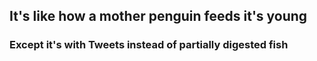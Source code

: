 ## It's like how a mother penguin feeds it's young
### Except it's with Tweets instead of partially digested fish